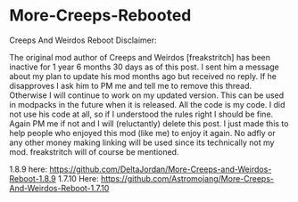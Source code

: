 # More-Creeps-Rebooted
Creeps And Weirdos Reboot
Disclaimer:

The original mod author of Creeps and Weirdos [freakstritch] has been inactive for 1 year 6 months 30 days as of this post. I sent him a message about my plan to update his mod months ago but received no reply. If he disapproves I ask him to PM me and tell me to remove this thread. Otherwise I will continue to work on my updated version. This can be used in modpacks in the future when it is released. All the code is my code. I did not use his code at all, so if I understood the rules right I should be fine. Again PM me if not and I will (reluctantly) delete this post. I just made this to help people who enjoyed this mod (like me) to enjoy it again. No adfly or any other money making linking will be used since its technically not my mod. freakstritch will of course be mentioned.

1.8.9 here:
https://github.com/DeltaJordan/More-Creeps-and-Weirdos-Reboot-1.8.9
1.7.10 Here:
https://github.com/Astromojang/More-Creeps-And-Weirdos-Reboot-1.7.10
